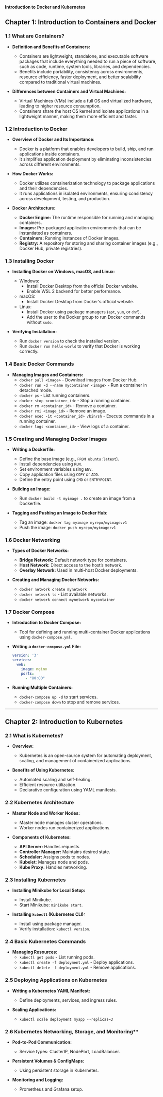 **Introduction to Docker and Kubernetes**

## Chapter 1: Introduction to Containers and Docker
### 1.1 What are Containers?
- **Definition and Benefits of Containers:**
  - Containers are lightweight, standalone, and executable software packages that include everything needed to run a piece of software, such as code, runtime, system tools, libraries, and dependencies.
  - Benefits include portability, consistency across environments, resource efficiency, faster deployment, and better scalability compared to traditional virtual machines.
  
- **Differences between Containers and Virtual Machines:**
  - Virtual Machines (VMs) include a full OS and virtualized hardware, leading to higher resource consumption.
  - Containers share the host OS kernel and isolate applications in a lightweight manner, making them more efficient and faster.

### 1.2 Introduction to Docker
- **Overview of Docker and Its Importance:**
  - Docker is a platform that enables developers to build, ship, and run applications inside containers.
  - It simplifies application deployment by eliminating inconsistencies across different environments.
  
- **How Docker Works:**
  - Docker utilizes containerization technology to package applications and their dependencies.
  - It runs applications in isolated environments, ensuring consistency across development, testing, and production.
  
- **Docker Architecture:**
  - **Docker Engine:** The runtime responsible for running and managing containers.
  - **Images:** Pre-packaged application environments that can be instantiated as containers.
  - **Containers:** Running instances of Docker images.
  - **Registry:** A repository for storing and sharing container images (e.g., Docker Hub, private registries).

### 1.3 Installing Docker
- **Installing Docker on Windows, macOS, and Linux:**
  - Windows:
    - Install Docker Desktop from the official Docker website.
    - Enable WSL 2 backend for better performance.
  - macOS:
    - Install Docker Desktop from Docker's official website.
  - Linux:
    - Install Docker using package managers (`apt`, `yum`, or `dnf`).
    - Add the user to the Docker group to run Docker commands without `sudo`.

- **Verifying Installation:**
  - Run `docker version` to check the installed version.
  - Run `docker run hello-world` to verify that Docker is working correctly.

### 1.4 Basic Docker Commands
- **Managing Images and Containers:**
  - `docker pull <image>` - Download images from Docker Hub.
  - `docker run -d --name mycontainer <image>` - Run a container in detached mode.
  - `docker ps` - List running containers.
  - `docker stop <container_id>` - Stop a running container.
  - `docker rm <container_id>` - Remove a container.
  - `docker rmi <image_id>` - Remove an image.
  - `docker exec -it <container_id> /bin/sh` - Execute commands in a running container.
  - `docker logs <container_id>` - View logs of a container.

### 1.5 Creating and Managing Docker Images
- **Writing a Dockerfile:**
  - Define the base image (e.g., `FROM ubuntu:latest`).
  - Install dependencies using `RUN`.
  - Set environment variables using `ENV`.
  - Copy application files using `COPY` or `ADD`.
  - Define the entry point using `CMD` or `ENTRYPOINT`.
  
- **Building an Image:**
  - Run `docker build -t myimage .` to create an image from a Dockerfile.
  
- **Tagging and Pushing an Image to Docker Hub:**
  - Tag an image: `docker tag myimage myrepo/myimage:v1`
  - Push the image: `docker push myrepo/myimage:v1`

### 1.6 Docker Networking
- **Types of Docker Networks:**
  - **Bridge Network:** Default network type for containers.
  - **Host Network:** Direct access to the host’s network.
  - **Overlay Network:** Used in multi-host Docker deployments.

- **Creating and Managing Docker Networks:**
  - `docker network create mynetwork`
  - `docker network ls` - List available networks.
  - `docker network connect mynetwork mycontainer`

### 1.7 Docker Compose
- **Introduction to Docker Compose:**
  - Tool for defining and running multi-container Docker applications using `docker-compose.yml`.

- **Writing a `docker-compose.yml` File:**
  ```yaml
  version: '3'
  services:
    web:
      image: nginx
      ports:
        - "80:80"
  ```
  
- **Running Multiple Containers:**
  - `docker-compose up -d` to start services.
  - `docker-compose down` to stop and remove services.

---
## Chapter 2: Introduction to Kubernetes
### 2.1 What is Kubernetes?
- **Overview:**
  - Kubernetes is an open-source system for automating deployment, scaling, and management of containerized applications.

- **Benefits of Using Kubernetes:**
  - Automated scaling and self-healing.
  - Efficient resource utilization.
  - Declarative configuration using YAML manifests.

### 2.2 Kubernetes Architecture
- **Master Node and Worker Nodes:**
  - Master node manages cluster operations.
  - Worker nodes run containerized applications.

- **Components of Kubernetes:**
  - **API Server:** Handles requests.
  - **Controller Manager:** Maintains desired state.
  - **Scheduler:** Assigns pods to nodes.
  - **Kubelet:** Manages node and pods.
  - **Kube Proxy:** Handles networking.

### 2.3 Installing Kubernetes
- **Installing Minikube for Local Setup:**
  - Install Minikube.
  - Start Minikube: `minikube start`.

- **Installing `kubectl` (Kubernetes CLI):**
  - Install using package manager.
  - Verify installation: `kubectl version`.

### 2.4 Basic Kubernetes Commands
- **Managing Resources:**
  - `kubectl get pods` - List running pods.
  - `kubectl create -f deployment.yml` - Deploy applications.
  - `kubectl delete -f deployment.yml` - Remove applications.

### 2.5 Deploying Applications on Kubernetes
- **Writing a Kubernetes YAML Manifest:**
  - Define deployments, services, and ingress rules.
  
- **Scaling Applications:**
  - `kubectl scale deployment myapp --replicas=3`

### 2.6 Kubernetes Networking, Storage, and Monitoring**
- **Pod-to-Pod Communication:**
  - Service types: ClusterIP, NodePort, LoadBalancer.

- **Persistent Volumes & ConfigMaps:**
  - Using persistent storage in Kubernetes.

- **Monitoring and Logging:**
  - Prometheus and Grafana setup.

